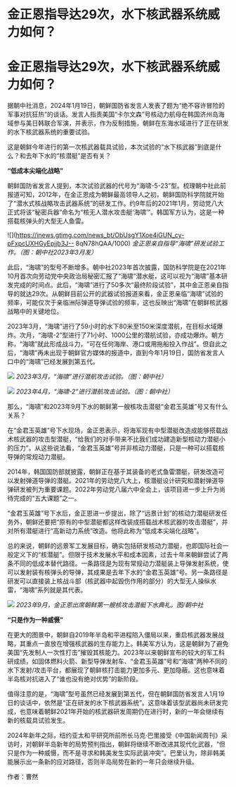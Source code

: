# 金正恩指导达29次，水下核武器系统威力如何？

# 金正恩指导达29次，水下核武器系统威力如何？

据朝中社消息，2024年1月19日，朝鲜国防省发言人发表了题为“绝不容许冒险的军事对抗狂热”的谈话。发言人指责美国“卡尔文森”号核动力航母在韩国济州岛海域参与美日韩联合军演，并表示，作为反制措施，朝鲜在东海水域进行了正在研发的水下核武器系统的重要试验。

这是朝鲜今年进行的第一次核武器载具试验，本次试验的“水下核武器”到底是什么？和去年下水的“核潜艇”是否有关？

**“低成本尖端化战略”**

朝鲜国防省发言人提到，本次试验武器的代号为“海啸-5-23”型。梳理朝中社此前报道可知，2012年，在金正恩成为朝鲜最高领导人之初，朝鲜国防科学院就开始了“潜水式核战略攻击武器系统”的研发工作。约9年后的2021年1月，劳动党八大正式将该“秘密兵器”命名为“核无人潜水攻击艇‘海啸’”。韩国军方认为，这是一种搭载核弹头的大型无人鱼雷。

![](https://inews.gtimg.com/news_bt/ObUsgY1Xoe4jGUN_cy-pFxpcUXHGyEpjjb3J--
8qN78hQAA/1000) _金正恩亲自指导“海啸”研发试验工作。（图：朝中社2023年3月发）_

此后，“海啸”的型号不断增多。朝中社2023年首次披露，国防科学院是在2021年10月首次向劳动党中央政治局秘密汇报了“海啸”潜水艇，这可以视为“海啸”基本研发完成的时间点。此后，“海啸”进行了50多次“最终阶段试验”，其中金正恩亲自指导的就达29次。从朝鲜目前公开的武器试验报道来看，金正恩亲临“海啸”试验的频率，可能仅次于亲临洲际弹道导弹试验的频率，这也反映出“海啸”在朝鲜核武器战略中的关键地位。

2023年3月，“海啸”进行了59小时的水下80米至150米深度潜航，在目标水域爆炸。次月，“海啸-2”型进行了71小时、1000公里的潜航试验，亦成功爆炸。朝方称，“海啸”就此形成战斗力，“可在任何海岸、港口或用拖船投入作战”。但自此之后，“海啸”再未出现于朝鲜官方媒体的报道中，直到今年1月19日，国防省发言人口中的“海啸”已经发展到第五代。

![](https://inews.gtimg.com/news_bt/OYXP_9vU4QCxY1FmR2p9xx3PdDQDglbe-6OQOpSp2yuzoAA/1000)
_2023年3月，“海啸”进行潜航攻击试验。（图：朝中社）_

![](https://inews.gtimg.com/news_bt/Og1xvYc1fKD6LioTh669qdy8FZ1X60izh3OyP4Sodusv8AA/1000)
_2023年4月，“海啸-2”进行潜航攻击试验。（图：朝中社）_

那么，“海啸”和2023年9月下水的朝鲜第一艘核攻击潜艇“金君玉英雄”号又有什么关系？

在“金君玉英雄”号下水现场，金正恩表示，将海军现有中型潜艇改造成能够搭载战术核武器的攻击型潜艇，“给我们的对手带来不比我们成功建造新型核动力潜艇小的压力”。从这些说法看，“金君玉英雄”号并非核动力潜艇，只是一种可以搭载核导弹的常规动力潜艇。

2014年，韩国国防部就披露，朝鲜正在基于其装备的老式鱼雷潜艇，研发改造可以发射弹道导弹的潜艇。2021年的劳动党八大上，核潜艇设计研究和潜射弹道导弹研发被列为重要课题。2022年劳动党八届六中全会上，该项目进一步上升为尚待完成的“五大课题”之一。

“金君玉英雄”号下水后，金正恩进一步提出，除了“远景计划”的核动力潜艇研发任务外，朝鲜还要把“原有的中型潜艇都这样改装成搭载战术核武器的攻击潜艇”，并对所有潜艇进行“高新动力系统”改造。他将此称为“低成本尖端化战略”。

总的来说，朝鲜的远景军工发展目标，确实包括研发核动力潜艇，也即国际社会一般定义下的“核潜艇”。但限于技术发展水平和成本因素，过去十年来朝鲜尝试了两条不同的低成本替代路径。一条路径是为现有常规动力潜艇装上导弹发射系统，使可以发射装有核弹头的导弹，其成果是去年下水的“金君玉英雄”号。另一条路径是研发可以直接装上核战斗部（核武器中起毁伤作用的部分）的大型无人操纵水雷，“海啸”系列就是其代表。

![](https://inews.gtimg.com/news_bt/OP8Id7fsbEA7hvaHhdG8NLJJdwOhofq49WP8G_MN7rvvoAA/1000)
_2023年9月，金正恩出席朝鲜第一艘核攻击潜艇下水典礼。图/朝中社_

**“只是作为一种威慑”**

在更大的图景中，朝鲜自2019年半岛和平进程陷入僵局以来，重启核武器发展战略，其重点一直放在增强核武器的生存能力上。韩美军方认为，这是朝鲜为了避免美国“先发制人一次性打击”摧毁其核能力。2023年以来朝鲜宣布的较大的军工科研成绩，如固体燃料火箭、新型导弹发射车、“金君玉英雄”号和“海啸”两种不同的水下发射/攻击平台，都展现了朝鲜核打击能力更加多元、更加隐蔽。这也意味着半岛核对抗进入了“谁也没有绝对优势”的新阶段。

值得注意的是，“海啸”型号虽然已经发展到第五代，但在朝鲜国防省发言人1月19日的谈话中，依然是“正在研发的水下核武器系统”。这意味着该型武器尚未研发完成，也意味着朝鲜2021年开始的核武器研发周期仍在进行时，新的一年会继续有新的核载具试验发生。

2024年新年之际，纽约亚太和平研究所前所长马克·巴里接受《中国新闻周刊》采访时，对朝鲜半岛新年的局势预判指出，朝鲜将继续不断改进其现代化武器，“但只是作为一种威慑，而不是寻求和韩美发生实际武装冲突”。巴里认为，除非韩美能展示出一条新的应对路径，否则半岛局势在新的一年只会继续升级。

作者：曹然

